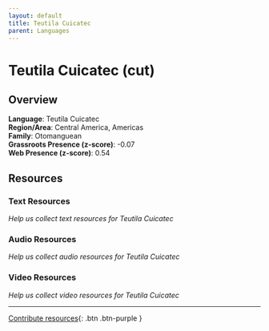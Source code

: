 ```yaml
---
layout: default
title: Teutila Cuicatec
parent: Languages
---
```


# Teutila Cuicatec (cut)

## Overview

**Language**: Teutila Cuicatec  
**Region/Area**: Central America, Americas  
**Family**: Otomanguean  
**Grassroots Presence (z-score)**: -0.07  
**Web Presence (z-score)**: 0.54  

## Resources

### Text Resources
*Help us collect text resources for Teutila Cuicatec*

### Audio Resources
*Help us collect audio resources for Teutila Cuicatec*

### Video Resources
*Help us collect video resources for Teutila Cuicatec*

---

[Contribute resources](https://forms.office.com/e/1SfLJx3u1r){: .btn .btn-purple }
